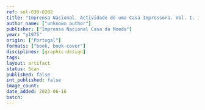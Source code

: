 ```yaml
---
ref: sol-030-0202
title: "Imprensa Nacional. Actividade de uma Casa Impressora. Vol. I. 1760-1800"
author_name: ["unknown author"]
publisher: ["Imprensa Nacional Casa da Moeda"]
year: "y1975"
origin: ["Portugal"]
formats: ["book, book-cover"]
disciplines: [graphic-design]
tags:
layout: artifact
status: Scan
published: false
int_published: false
image_count:
date_added: 2023-06-16
batch:
---
```

